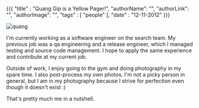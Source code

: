 {{{
  "title" : "Quang Gip is a Yellow Pager!",
  "authorName": "",
  "authorLink": "",
  "authorImage": "",
  "tags" : [ "people" ],
  "date" : "12-11-2012"
}}}


![quang](http://i.imgur.com/SwDZP.png)

I'm currently working as a software engineer on the search team.  My previous job was a qa engineering and a release engineer, which I managed testing and source code management.  I hope to apply the same experience and contribute at my current job.

Outside of work, I enjoy going to the gym and doing photography in my spare time.  I also post-process my own photos.  I'm not a picky person in general, but I am in my photography because I strive for perfection even though it doesn't exist :)

That's pretty much me in a nutshell.
